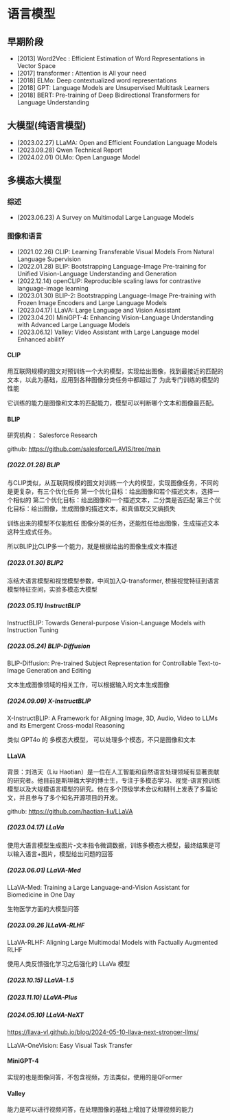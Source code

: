 # 语言模型

## 早期阶段

- [2013] Word2Vec : Efficient Estimation of Word Representations in Vector Space
- [2017] transformer : Attention is All your need
- [2018] ELMo: Deep contextualized word representations
- [2018] GPT: Language Models are Unsupervised Multitask Learners
- [2018] BERT: Pre-training of Deep Bidirectional Transformers for Language Understanding

## 大模型(纯语言模型)

- (2023.02.27) LLaMA: Open and Efficient Foundation Language Models
- (2023.09.28) Qwen Technical Report
- (2024.02.01) OLMo: Open Language Model

## 多模态大模型

### 综述

- (2023.06.23) A Survey on Multimodal Large Language Models

### 图像和语言

- (2021.02.26) CLIP: Learning Transferable Visual Models From Natural Language Supervision
- (2022.01.28) BLIP: Bootstrapping Language-Image Pre-training for Unified Vision-Language Understanding and Generation
- (2022.12.14) openCLIP: Reproducible scaling laws for contrastive language-image learning
- (2023.01.30) BLIP-2: Bootstrapping Language-Image Pre-training with Frozen Image Encoders and Large Language Models
- (2023.04.17) LLaVA: Large Language and Vision Assistant
- (2023.04.20) MiniGPT-4: Enhancing Vision-Language Understanding with Advanced Large Language Models
- (2023.06.12) Valley: Video Assistant with Large Language model Enhanced abilitY

#### CLIP

用互联网规模的图文对预训练一个大的模型，实现给出图像，找到最接近的匹配的文本，以此为基础，应用到各种图像分类任务中都超过了
为此专门训练的模型的性能

它训练的能力是图像和文本的匹配能力，模型可以判断哪个文本和图像最匹配。

#### BLIP

研究机构： Salesforce Research

github: https://github.com/salesforce/LAVIS/tree/main

##### (2022.01.28) BLIP

与CLIP类似，从互联网规模的图文对训练一个大的模型，实现图像任务，不同的是更复杂，有三个优化任务
第一个优化目标：给出图像和若个描述文本，选择一个相似的
第二个优化目标：给出图像和一个描述文本，二分类是否匹配
第三个优化目标：给出图像，生成图像的描述文本，和真值取交叉熵损失

训练出来的模型不仅能胜任 图像分类的任务，还能胜任给出图像，生成描述文本这种生成式任务。

所以BLIP比CLIP多一个能力，就是根据给出的图像生成文本描述

##### (2023.01.30) BLIP2

冻结大语言模型和视觉模型参数，中间加入Q-transformer, 桥接视觉特征到语言模型特征空间，实验多模态大模型

##### (2023.05.11) InstructBLIP

InstructBLIP: Towards General-purpose Vision-Language Models with Instruction Tuning

##### (2023.05.24) BLIP-Diffusion

BLIP-Diffusion: Pre-trained Subject Representation for Controllable Text-to-Image Generation and Editing

文本生成图像领域的相关工作，可以根据输入的文本生成图像

##### (2024.09.09) X-InstructBLIP

X-InstructBLIP: A Framework for Aligning Image, 3D, Audio, Video to LLMs and its Emergent Cross-modal Reasoning

类似 GPT4o 的 多模态大模型， 可以处理多个模态，不只是图像和文本

#### LLaVA

背景：刘浩天（Liu Haotian）是一位在人工智能和自然语言处理领域有显著贡献的研究者。他目前是斯坦福大学的博士生，专注于多模态学习、视觉-语言预训练模型以及大规模语言模型的研究。他在多个顶级学术会议和期刊上发表了多篇论文，并且参与了多个知名开源项目的开发。

github: https://github.com/haotian-liu/LLaVA

##### (2023.04.17) LLaVa

使用大语言模型生成图片-文本指令微调数据，训练多模态大模型，最终结果是可以输入语言+图片，模型给出问题的回答

##### (2023.06.01) LLaVA-Med

LLaVA-Med: Training a Large Language-and-Vision Assistant for Biomedicine in One Day

生物医学方面的大模型问答

##### (2023.09.26 )LLaVA-RLHF

LLaVA-RLHF: Aligning Large Multimodal Models with Factually Augmented RLHF

使用人类反馈强化学习之后强化的 LLaVa 模型

##### (2023.10.15) LLaVA-1.5

##### (2023.11.10) LLaVA-Plus

##### (2024.05.10) LLaVA-NeXT

https://llava-vl.github.io/blog/2024-05-10-llava-next-stronger-llms/

LLaVA-OneVision: Easy Visual Task Transfer

#### MiniGPT-4

实现的也是图像问答，不包含视频，方法类似，使用的是QFormer

#### Valley

能力是可以进行视频问答，在处理图像的基础上增加了处理视频的能力